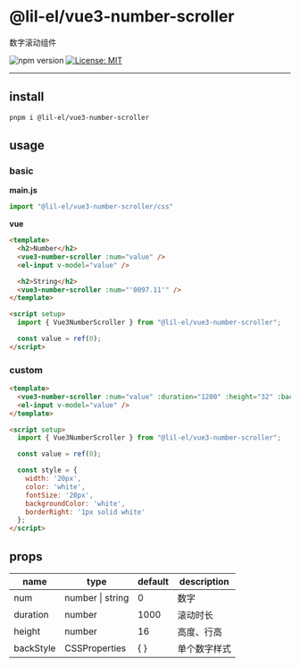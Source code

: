 # @lil-el/vue3-number-scroller

数字滚动组件

![npm version](https://img.shields.io/npm/v/@lil-el/vue3-number-scroller?color=green)  [![License: MIT](https://img.shields.io/badge/License-MIT-yellow.svg)](https://opensource.org/licenses/MIT)

---

## install

```bash
pnpm i @lil-el/vue3-number-scroller
```

## usage

### basic

**main.js**
```js
import "@lil-el/vue3-number-scroller/css"
```

**vue**
```html
<template>
  <h2>Number</h2>
  <vue3-number-scroller :num="value" />
  <el-input v-model="value" />

  <h2>String</h2>
  <vue3-number-scroller :num="'0097.11'" />
</template>

<script setup>
  import { Vue3NumberScroller } from "@lil-el/vue3-number-scroller";

  const value = ref(0);
</script>
```

### custom

```html
<template>
  <vue3-number-scroller :num="value" :duration="1200" :height="32" :back-style="style" />
  <el-input v-model="value" />
</template>

<script setup>
  import { Vue3NumberScroller } from "@lil-el/vue3-number-scroller";

  const value = ref(0);

  const style = {
    width: '20px',
    color: 'white',
    fontSize: '20px',
    backgroundColor: 'white',
    borderRight: '1px solid white'
  };
</script>
```

## props

| name      | type             | default | description  |
| --------- | ---------------- | ------- | ------------ |
| num       | number \| string | 0       | 数字         |
| duration  | number           | 1000    | 滚动时长     |
| height    | number           | 16      | 高度、行高   |
| backStyle | CSSProperties    | { }     | 单个数字样式 |
